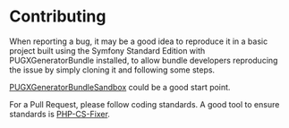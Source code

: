 Contributing
============

When reporting a bug, it may be a good idea to reproduce it in a basic project built
using the Symfony Standard Edition with PUGXGeneratorBundle installed, to allow 
bundle developers reproducing the issue by simply cloning it and following some steps.

[PUGXGeneratorBundleSandbox](https://github.com/garak/PUGXGeneratorBundleSandbox) could be
a good start point.

For a Pull Request, please follow coding standards.
A good tool to ensure standards is [PHP-CS-Fixer](http://cs.sensiolabs.org/).
